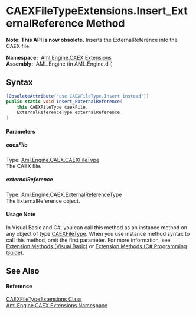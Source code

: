 CAEXFileTypeExtensions.Insert_ExternalReference Method
======================================================


**Note: This API is now obsolete.**
Inserts the ExternalReference into the CAEX file.

  **Namespace:**  [Aml.Engine.CAEX.Extensions][1]  
  **Assembly:**  AML.Engine (in AML.Engine.dll)

Syntax
------

```csharp
[ObsoleteAttribute("use CAEXFileType.Insert instead")]
public static void Insert_ExternalReference(
	this CAEXFileType caexFile,
	ExternalReferenceType externalReference
)
```

#### Parameters

##### *caexFile*
Type: [Aml.Engine.CAEX.CAEXFileType][2]  
The CAEX file.

##### *externalReference*
Type: [Aml.Engine.CAEX.ExternalReferenceType][3]  
The ExternalReference object.

#### Usage Note
In Visual Basic and C#, you can call this method as an instance method on any object of type [CAEXFileType][2]. When you use instance method syntax to call this method, omit the first parameter. For more information, see [Extension Methods (Visual Basic)][4] or [Extension Methods (C# Programming Guide)][5].

See Also
--------

#### Reference
[CAEXFileTypeExtensions Class][6]  
[Aml.Engine.CAEX.Extensions Namespace][1]  

[1]: ../README.md
[2]: ../../Aml.Engine.CAEX/CAEXFileType/README.md
[3]: ../../Aml.Engine.CAEX/ExternalReferenceType/README.md
[4]: https://docs.microsoft.com/dotnet/visual-basic/programming-guide/language-features/procedures/extension-methods
[5]: https://docs.microsoft.com/dotnet/csharp/programming-guide/classes-and-structs/extension-methods
[6]: README.md
[7]: https://www.automationml.org
[8]: ../../icons/logoShade.png